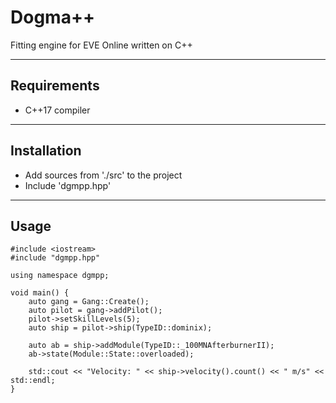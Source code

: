 # Dogma++

Fitting engine for EVE Online written on C++

-------------------------------------------------------------------------------

## Requirements
- C++17 compiler

-------------------------------------------------------------------------------

## Installation
- Add sources from './src' to the project
- Include 'dgmpp.hpp'
-------------------------------------------------------------------------------

## Usage
	#include <iostream>
	#include "dgmpp.hpp"

	using namespace dgmpp;
	
	void main() {
		auto gang = Gang::Create();
		auto pilot = gang->addPilot();
		pilot->setSkillLevels(5);
		auto ship = pilot->ship(TypeID::dominix);
	
		auto ab = ship->addModule(TypeID::_100MNAfterburnerII);
		ab->state(Module::State::overloaded);
	
		std::cout << "Velocity: " << ship->velocity().count() << " m/s" << std::endl;
	}

